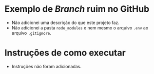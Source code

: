  # Exemplo de *Branch* ruim no GitHub

- Não adicionei uma descrição do que este projeto faz.
- Não adicionei a pasta `node_modules` e nem mesmo o arquivo `.env` ao arquivo `.gitignore`.

# Instruções de como executar
- Instruções não foram adicionadas.
